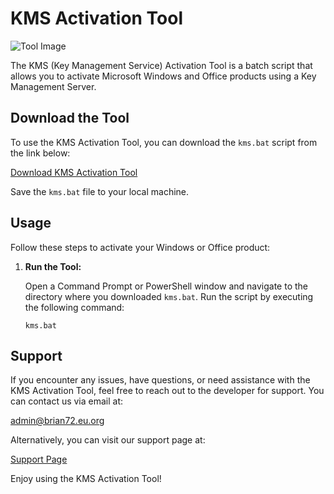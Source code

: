 # KMS Activation Tool

![Tool Image](https://i.imgur.com/RCRbs0b.jpg)

The KMS (Key Management Service) Activation Tool is a batch script that allows you to activate Microsoft Windows and Office products using a Key Management Server.

## Download the Tool

To use the KMS Activation Tool, you can download the `kms.bat` script from the link below:

[Download KMS Activation Tool](https://raw.githubusercontent.com/brian404/kms/master/kms.bat)

Save the `kms.bat` file to your local machine.

## Usage

Follow these steps to activate your Windows or Office product:

1. **Run the Tool:**

   Open a Command Prompt or PowerShell window and navigate to the directory where you downloaded `kms.bat`. Run the script by executing the following command:

   ```shell
   kms.bat
## Support

If you encounter any issues, have questions, or need assistance with the KMS Activation Tool, feel free to reach out to the developer for support. You can contact us via email at:

admin@brian72.eu.org


Alternatively, you can visit our support page at:

[Support Page](https://support-kms.techstar.eu.org)

Enjoy using the KMS Activation Tool!
